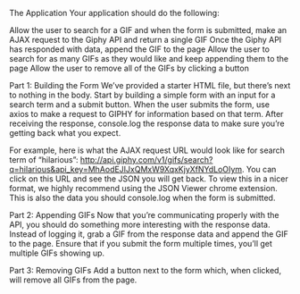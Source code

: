 The Application
Your application should do the following:

Allow the user to search for a GIF and when the form is submitted, make an AJAX request to the Giphy API and return a single GIF
Once the Giphy API has responded with data, append the GIF to the page
Allow the user to search for as many GIFs as they would like and keep appending them to the page
Allow the user to remove all of the GIFs by clicking a button


Part 1: Building the Form
We’ve provided a starter HTML file, but there’s next to nothing in the body. Start by building a simple form with an input for a search term and a submit button. When the user submits the form, use axios to make a request to GIPHY for information based on that term. After receiving the response, console.log the response data to make sure you’re getting back what you expect.

For example, here is what the AJAX request URL would look like for search term of “hilarious”: http://api.giphy.com/v1/gifs/search?q=hilarious&api_key=MhAodEJIJxQMxW9XqxKjyXfNYdLoOIym. You can click on this URL and see the JSON you will get back. To view this in a nicer format, we highly recommend using the JSON Viewer chrome extension. This is also the data you should console.log when the form is submitted.

Part 2: Appending GIFs
Now that you’re communicating properly with the API, you should do something more interesting with the response data. Instead of logging it, grab a GIF from the response data and append the GIF to the page. Ensure that if you submit the form multiple times, you’ll get multiple GIFs showing up.

Part 3: Removing GIFs
Add a button next to the form which, when clicked, will remove all GIFs from the page.